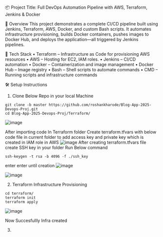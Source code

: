 📦 Project Title: Full DevOps Automation Pipeline with AWS, Terraform, Jenkins & Docker

🚀 Overview
This project demonstrates a complete CI/CD pipeline built using Jenkins, Terraform, AWS, Docker, and custom Bash scripts. It automates infrastructure provisioning, builds Docker containers, pushes images to Docker Hub, and deploys the application—all triggered by Jenkins pipelines.


🔧 Tech Stack
•  Terraform – Infrastructure as Code for provisioning AWS resources
•  AWS – Hosting for EC2, IAM roles.
•  Jenkins – CI/CD automation
•  Docker – Containerization and image management
•  Docker Hub – Image registry
•  Bash – Shell scripts to automate commands
•  CMD – Running scripts and infrastructure commands

🛠️ Setup Instructions
1. Clone Below Repo in your local Machine
```
git clone -b master https://github.com/roshankharode/Blog-App-2025-Devops-Proj.git
cd Blog-App-2025-Devops-Proj/Terraform/
```
![image](https://github.com/user-attachments/assets/457651bb-3b51-42be-82aa-5085c269ac05)

After importing code In Terraform folder Create terraform.tfvars with below code file in current folder to add access key and private key which is created in IAM role in AWS
![image](https://github.com/user-attachments/assets/ebbdf37f-86a8-4733-8b02-f019f09dc91a)
After creating terraform.tfvars file create SSH key in your folder Run Below command
```
ssh-keygen -t rsa -b 4096 -f ./ssh_key
```
enter enter until creation
![image](https://github.com/user-attachments/assets/6db9b97e-c625-4b51-8ed6-0e4983bbe55d)

![image](https://github.com/user-attachments/assets/e537aa0c-e0f3-4e71-bbce-2838366ffa0f)


2. Terraform Infrastructure Provisioning
```
cd terraform/
terraform init
terraform apply
```
![image](https://github.com/user-attachments/assets/f3f0d960-fd2d-4b34-af15-bf995f3292de)

Now Succesfullly Infra created

3.
